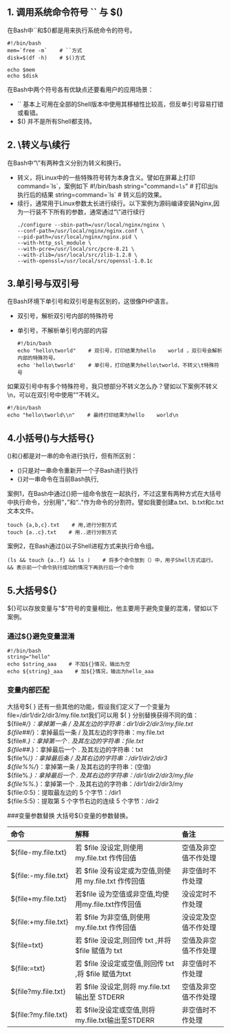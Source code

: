 ## 1. 调用系统命令符号 \`\` 与 $\(\)

在Bash中\`\`和$\(\)都是用来执行系统命令的符号。

    #!/bin/bash
    mem=`free -m`    # ``方式
    disk=$(df -h)    # $()方式

    echo $mem    
    echo $disk

在Bash中两个符号各有优缺点还要看用户的应用场景：

* \`\` 基本上可用在全部的Shell版本中使用其移植性比较高，但反单引号容易打错或看错。
* $\(\) 并不是所有Shell都支持。

## 2. \转义与\续行

在Bash中“\”有两种含义分别为转义和换行。

* 转义，将Linux中的一些特殊符号转为本身含义。譬如在屏幕上打印command=\`ls\`，案例如下
      #!/bin/bash
      string="command=`ls`"    # 打印出ls执行后的结果
      string=command=\`ls\`    # 转义后的效果。
* 续行，通常用于Linux参数太长进行续行。以下案例为源码编译安装Nginx,因为一行装不下所有的参数，通常通过“\”进行续行
  ```
  ./configure --sbin-path=/usr/local/nginx/nginx \
  --conf-path=/usr/local/nginx/nginx.conf \
  --pid-path=/usr/local/nginx/nginx.pid \
  --with-http_ssl_module \
  --with-pcre=/usr/local/src/pcre-8.21 \
  --with-zlib=/usr/local/src/zlib-1.2.8 \
  --with-openssl=/usr/local/src/openssl-1.0.1c
  ```

## 3.单引号与双引号

在Bash环境下单引号和双引号是有区别的，这很像PHP语言。

* 双引号，解析双引号内部的特殊符号
* 单引号，不解析单引号内部的内容

  ```
  #!/bin/bash
  echo "hello\tworld"    # 双引号，打印结果为hello    world ，双引号会解析内部的特殊符号。
  echo 'hello\tworld'    # 单引号，打印结果为hello\tworld，不转义\t特殊符号
  ```

如果双引号中有多个特殊符号，我只想部分不转义怎么办？譬如以下案例不转义\n，可以在双引号中使用"\"不转义。

```
#!/bin/bash
echo "hello\tworld\\n"    # 最终打印结果为hello    world\n
```

## 4.小括号\(\)与大括号{}

\(\)和{}都是对一串的命令进行执行，但有所区别：

* \(\)只是对一串命令重新开一个子Bash进行执行 
* {}对一串命令在当前Bash执行,

案例1，在Bash中通过{}把一组命令放在一起执行，不过这里有两种方式在大括号中执行命令，分别用“，”和“..”作为命令的分割符。譬如我要创建a.txt、b.txt和c.txt文本文件。

```
touch {a,b,c}.txt    # 用,进行分割方式
touch {a..c}.txt    # 用..进行分割方式
```

案例2，在Bash通过\(\)以子Shell进程方式来执行命令组。

```
(ls && touch {a..f} && ls )    # 将多个命令放到（）中，用子Shell方式运行。 && 表示前一个命令执行成功的情况下再执行后一个命令
```

## 5.大括号${}

${}可以存放变量与"$"符号的变量相比，他主要用于避免变量的混淆，譬如以下案例。

### 通过${}避免变量混淆

```
#!/bin/bash
string="hello"
echo $string_aaa    # 不加${}情况，输出为空
echo ${string}_aaa    # 加${}情况，输出为hello_aaa
```

### 变量内部匹配

大括号${ } 还有一些其他的功能，假设我们定义了一个变量为file=/dir1/dir2/dir3/my.file.txt我们可以用 ${ } 分别替换获得不同的值：  
${file\#_/}：拿掉第一条 / 及其左边的字符串：dir1/dir2/dir3/my.file.txt  
${file\#\#_/}：拿掉最后一条 / 及其左边的字符串：my.file.txt  
${file\#_.}：拿掉第一个 . 及其左边的字符串：file.txt  
${file\#\#_.}：拿掉最后一个 . 及其左边的字符串：txt  
${file%/_}：拿掉最后条 / 及其右边的字符串：/dir1/dir2/dir3  
${file%%/_}：拿掉第一条 / 及其右边的字符串：\(空值\)  
${file%._}：拿掉最后一个 . 及其右边的字符串：/dir1/dir2/dir3/my.file  
${file%%._}：拿掉第一个 . 及其右边的字符串：/dir1/dir2/dir3/my  
${file:0:5}：提取最左边的 5 个字节：/dir1  
${file:5:5}：提取第 5 个字节右边的连续 5 个字节：/dir2  

###变量参数替换
大括号${}变量的参数替换。

| 命令 | 解释 | 备注 |
| :--- | :--- | :--- |
| ${file-my.file.txt} | 若 $file 没设定,则使用 my.file.txt 作传回值 | 空值及非空值不作处理 |
| ${file:-my.file.txt} | 若 $file 没有设定或为空值,则使用 my.file.txt 作传回值 | 非空值时不作处理 |
| ${file+my.file.txt} | 若$file 设为空值或非空值,均使用my.file.txt作传回值 | 没设定时不作处理 |
| ${file:+my.file.txt} | 若 $file 为非空值,则使用 my.file.txt 作传回值 | 没设定及空值不作处理 |
| ${file=txt} | 若 $file 没设定,则回传 txt ,并将 $file 赋值为 txt | 空值及非空值不作处理 |
| ${file:=txt} | 若 $file 没设定或空值,则回传 txt ,将 $file 赋值为txt | 非空值时不作处理 |
| ${file?my.file.txt} | 若 $file 没设定,则将 my.file.txt 输出至 STDERR | 空值及非空值不作处理 |
| ${file:?my.file.txt} | 若 $file没设定或空值,则将my.file.txt输出至STDERR | 非空值时不作处理 |



